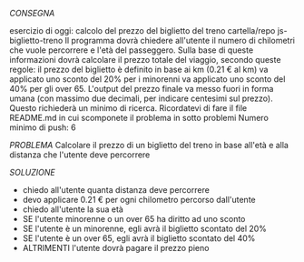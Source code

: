 *CONSEGNA*

esercizio di oggi: calcolo del prezzo del biglietto del treno
cartella/repo js-biglietto-treno
Il programma dovrà chiedere all'utente il numero di chilometri che vuole percorrere e l'età del passeggero.
Sulla base di queste informazioni dovrà calcolare il prezzo totale del viaggio, secondo queste regole:
il prezzo del biglietto è definito in base ai km (0.21 € al km)
va applicato uno sconto del 20% per i minorenni
va applicato uno sconto del 40% per gli over 65.
L'output del prezzo finale va messo fuori in forma umana (con massimo due decimali, per indicare centesimi sul prezzo). Questo richiederà un minimo di ricerca.
Ricordatevi di fare il file README.md in cui scomponete il problema in sotto problemi
Numero minimo di push: 6


*PROBLEMA*
Calcolare il prezzo di un biglietto del treno in base all'età e alla distanza che l'utente deve percorrere


*SOLUZIONE*

- chiedo all'utente quanta distanza deve percorrere
- devo applicare 0.21 € per ogni chilometro percorso dall'utente
- chiedo all'utente la sua età
- SE l'utente minorenne o un over 65 ha diritto ad uno sconto
- SE l'utente è un minorenne, egli avrà il biglietto scontato del 20%
- SE l'utente è un over 65, egli avrà il biglietto scontato del 40%
- ALTRIMENTI l'utente dovrà pagare il prezzo pieno